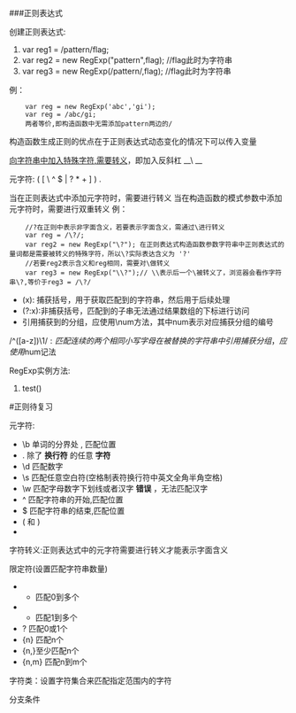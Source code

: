 ###正则表达式

创建正则表达式:

1. var reg1 = /pattern/flag;
2. var reg2 = new RegExp("pattern",flag);  //flag此时为字符串
3. var reg3 = new RegExp(/pattern/,flag);  //flag此时为字符串

例：

        var reg = new RegExp('abc','gi');  
        var reg = /abc/gi;
        两者等价,即构造函数中无需添加pattern两边的/

构造函数生成正则的优点在于正则表达式动态变化的情况下可以传入变量

[向字符串中加入特殊字符,需要转义](http://www.w3school.com.cn/js/js_special_characters.asp)，即加入反斜杠 __\ __

元字符: ( [ \ ^ $ | ? * + ] ) . 

当在正则表达式中添加元字符时，需要进行转义
当在构造函数的模式参数中添加元字符时，需要进行双重转义
例：
    
        //?在正则中表示非字面含义，若要表示字面含义，需通过\进行转义
        var reg = /\?/;  
        var reg2 = new RegExp("\?"); 在正则表达式构造函数参数字符串中正则表达式的量词都是需要被转义的特殊字符，所以\?实际表达含义为 '?' 
        //若要reg2表示含义和reg相同，需要对\做转义
        var reg3 = new RegExp("\\?");// \\表示后一个\被转义了，浏览器会看作字符串\?,等价于reg3 = /\?/ 



- (x): 捕获括号，用于获取匹配到的字符串，然后用于后续处理
- (?:x):非捕获括号，匹配到的子串无法通过结果数组的下标进行访问
- 引用捕获到的分组，应使用\num方法，其中num表示对应捕获分组的编号

/^([a-z])\1$/  : 匹配连续的两个相同小写字母
在被替换的字符串中引用捕获分组，应使用$num记法






RegExp实例方法:

1. test()
    



#正则待复习

元字符:
- \b 单词的分界处 , 匹配位置
- . 除了 __换行符__ 的任意 __字符__
- \d 匹配数字
- \s 匹配任意空白符(空格制表符换行符中英文全角半角空格)
- \w 匹配字母数字下划线或者汉字  __错误__  ，无法匹配汉字
- ^ 匹配字符串的开始,匹配位置
- $ 匹配字符串的结束,匹配位置
- ( 和 )
- 
字符转义:正则表达式中的元字符需要进行转义才能表示字面含义

限定符(设置匹配字符串数量)

- * 匹配0到多个
- + 匹配1到多个
- ? 匹配0或1个
- {n} 匹配n个
- {n,}至少匹配n个
- {n,m} 匹配n到m个

字符类：设置字符集合来匹配指定范围内的字符

分支条件

    
